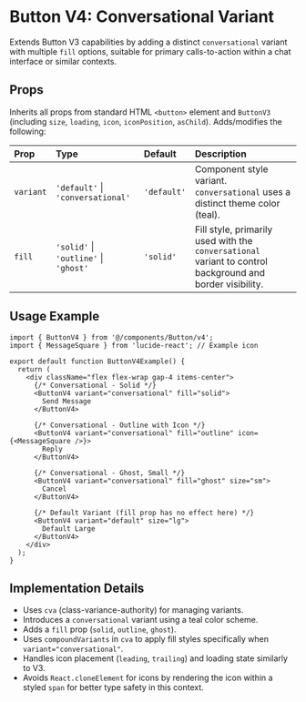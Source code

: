 # Button V4: Conversational Variant

Extends Button V3 capabilities by adding a distinct `conversational` variant with multiple `fill` options, suitable for primary calls-to-action within a chat interface or similar contexts.

## Props

Inherits all props from standard HTML `<button>` element and `ButtonV3` (including `size`, `loading`, `icon`, `iconPosition`, `asChild`). Adds/modifies the following:

| Prop      | Type                              | Default     | Description                                                                                                |
| :-------- | :-------------------------------- | :---------- | :--------------------------------------------------------------------------------------------------------- |
| `variant` | `'default'` \| `'conversational'` | `'default'` | Component style variant. `conversational` uses a distinct theme color (teal).                              |
| `fill`    | `'solid'` \| `'outline'` \| `'ghost'` | `'solid'`   | Fill style, primarily used with the `conversational` variant to control background and border visibility. |

## Usage Example

```tsx
import { ButtonV4 } from '@/components/Button/v4';
import { MessageSquare } from 'lucide-react'; // Example icon

export default function ButtonV4Example() {
  return (
    <div className="flex flex-wrap gap-4 items-center">
      {/* Conversational - Solid */}
      <ButtonV4 variant="conversational" fill="solid">
        Send Message
      </ButtonV4>

      {/* Conversational - Outline with Icon */}
      <ButtonV4 variant="conversational" fill="outline" icon={<MessageSquare />}>
        Reply
      </ButtonV4>

      {/* Conversational - Ghost, Small */}
      <ButtonV4 variant="conversational" fill="ghost" size="sm">
        Cancel
      </ButtonV4>

      {/* Default Variant (fill prop has no effect here) */}
      <ButtonV4 variant="default" size="lg">
        Default Large
      </ButtonV4>
    </div>
  );
}
```

## Implementation Details

- Uses `cva` (class-variance-authority) for managing variants.
- Introduces a `conversational` variant using a teal color scheme.
- Adds a `fill` prop (`solid`, `outline`, `ghost`).
- Uses `compoundVariants` in `cva` to apply fill styles specifically when `variant="conversational"`.
- Handles icon placement (`leading`, `trailing`) and loading state similarly to V3.
- Avoids `React.cloneElement` for icons by rendering the icon within a styled `span` for better type safety in this context. 